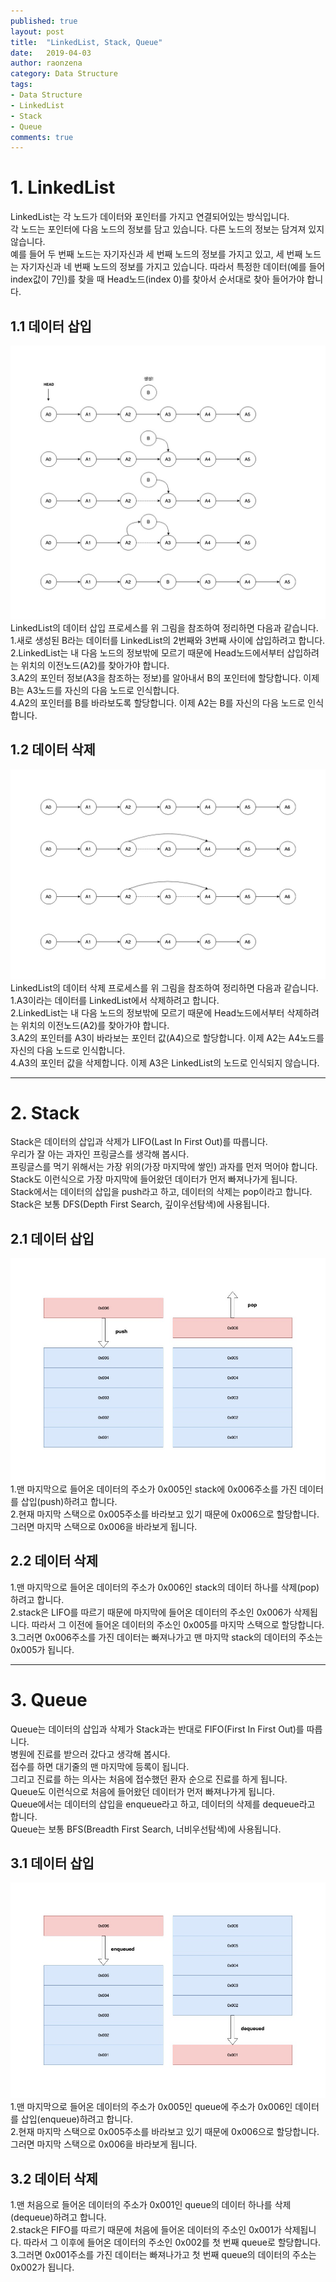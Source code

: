 ```yaml
---
published: true
layout: post
title:  "LinkedList, Stack, Queue"
date:   2019-04-03
author: raonzena 
category: Data Structure
tags:
- Data Structure
- LinkedList
- Stack
- Queue
comments: true
---
```


# 1. LinkedList #
LinkedList는 각 노드가 데이터와 포인터를 가지고 연결되어있는 방식입니다.  
각 노드는 포인터에 다음 노드의 정보를 담고 있습니다. 다른 노드의 정보는 담겨져 있지 않습니다.  
예를 들어 두 번째 노드는 자기자신과 세 번째 노드의 정보를 가지고 있고, 세 번째 노드는 자기자신과 네 번째 노드의 정보를 가지고 있습니다.
따라서 특정한 데이터(예를 들어 index값이 7인)를 찾을 때 Head노드(index 0)를 찾아서 순서대로 찾아 들어가야 합니다. 

## 1.1 데이터 삽입 ##
![](../images/linkedlist_1.jpg)
LinkedList의 데이터 삽입 프로세스를 위 그림을 참조하여 정리하면 다음과 같습니다.  
1.새로 생성된 B라는 데이터를 LinkedList의 2번째와 3번째 사이에 삽입하려고 합니다.  
2.LinkedList는 내 다음 노드의 정보밖에 모르기 때문에 Head노드에서부터 삽입하려는 위치의 이전노드(A2)를 찾아가야 합니다.  
3.A2의 포인터 정보(A3을 참조하는 정보)를 알아내서 B의 포인터에 할당합니다. 이제 B는 A3노드를 자신의 다음 노드로 인식합니다.  
4.A2의 포인터를 B를 바라보도록 할당합니다. 이제 A2는 B를 자신의 다음 노드로 인식합니다.  

## 1.2 데이터 삭제 ##
![](../images/linkedlist_2.jpg)
LinkedList의 데이터 삭제 프로세스를 위 그림을 참조하여 정리하면 다음과 같습니다.  
1.A3이라는 데이터를 LinkedList에서 삭제하려고 합니다.  
2.LinkedList는 내 다음 노드의 정보밖에 모르기 때문에 Head노드에서부터 삭제하려는 위치의 이전노드(A2)를 찾아가야 합니다.  
3.A2의 포인터를 A3이 바라보는 포인터 값(A4)으로 할당합니다. 이제 A2는 A4노드를 자신의 다음 노드로 인식합니다.  
4.A3의 포인터 값을 삭제합니다. 이제 A3은 LinkedList의 노드로 인식되지 않습니다.  

---
# 2. Stack #
Stack은 데이터의 삽입과 삭제가 LIFO(Last In First Out)를 따릅니다.  
우리가 잘 아는 과자인 프링글스를 생각해 봅시다.  
프링글스를 먹기 위해서는 가장 위의(가장 마지막에 쌓인) 과자를 먼저 먹어야 합니다.  
Stack도 이런식으로 가장 마지막에 들어왔던 데이터가 먼저 빠져나가게 됩니다.  
Stack에서는 데이터의 삽입을 push라고 하고, 데이터의 삭제는 pop이라고 합니다.  
Stack은 보통 DFS(Depth First Search, 깊이우선탐색)에 사용됩니다.

## 2.1 데이터 삽입 ##
![](../images/stack.jpg)
1.맨 마지막으로 들어온 데이터의 주소가 0x005인 stack에 0x006주소를 가진 데이터를 삽입(push)하려고 합니다.  
2.현재 마지막 스택으로 0x005주소를 바라보고 있기 때문에 0x006으로 할당합니다. 그러면 마지막 스택으로 0x006을 바라보게 됩니다.  

## 2.2 데이터 삭제 ##
1.맨 마지막으로 들어온 데이터의 주소가 0x006인 stack의 데이터 하나를 삭제(pop)하려고 합니다.  
2.stack은 LIFO를 따르기 때문에 마지막에 들어온 데이터의 주소인 0x006가 삭제됩니다. 따라서 그 이전에 들어온 데이터의 주소인 0x005를 마지막 스택으로 할당합니다.  
3.그러면 0x006주소를 가진 데이터는 빠져나가고 맨 마지막 stack의 데이터의 주소는 0x005가 됩니다.

---
# 3. Queue #
Queue는 데이터의 삽입과 삭제가 Stack과는 반대로 FIFO(First In First Out)를 따릅니다.  
병원에 진료를 받으러 갔다고 생각해 봅시다.  
접수를 하면 대기줄의 맨 마지막에 등록이 됩니다.  
그리고 진료를 하는 의사는 처음에 접수했던 환자 순으로 진료를 하게 됩니다.  
Queue도 이런식으로 처음에 들어왔던 데이터가 먼저 빠져나가게 됩니다.  
Queue에서는 데이터의 삽입을 enqueue라고 하고, 데이터의 삭제를 dequeue라고 합니다.  
Queue는 보통 BFS(Breadth First Search, 너비우선탐색)에 사용됩니다.

## 3.1 데이터 삽입 ##
![](../images/queue.jpeg)
1.맨 마지막으로 들어온 데이터의 주소가 0x005인 queue에 주소가 0x006인 데이터를 삽입(enqueue)하려고 합니다.  
2.현재 마지막 스택으로 0x005주소를 바라보고 있기 때문에 0x006으로 할당합니다. 그러면 마지막 스택으로 0x006을 바라보게 됩니다.  

## 3.2 데이터 삭제 ##
1.맨 처음으로 들어온 데이터의 주소가 0x001인 queue의 데이터 하나를 삭제(dequeue)하려고 합니다.  
2.stack은 FIFO를 따르기 때문에 처음에 들어온 데이터의 주소인 0x001가 삭제됩니다. 따라서 그 이후에 들어온 데이터의 주소인 0x002를 첫 번째 queue로 할당합니다.  
3.그러면 0x001주소를 가진 데이터는 빠져나가고 첫 번째 queue의 데이터의 주소는 0x002가 됩니다.